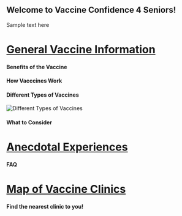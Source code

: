 ## Welcome to Vaccine Confidence 4 Seniors! 

Sample text here

# [General Vaccine Information](info)

#### Benefits of the Vaccine  
#### How Vacccines Work 
#### Different Types of Vaccines 
![Different Types of Vaccines](https://upload.wikimedia.org/wikipedia/commons/thumb/e/ee/Fimmu-11-579250-g004.jpg/300px-Fimmu-11-579250-g004.jpg)  
#### What to Consider

# [Anecdotal Experiences](forum)
#### FAQ
  
# [Map of Vaccine Clinics](map) 
#### Find the nearest clinic to you!
